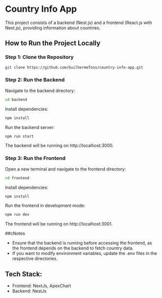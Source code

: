# Country Info App

This project consists of a backend (Nest.js) and a frontend (React.js with Next.js), providing information about countries.

## How to Run the Project Locally

### Step 1: Clone the Repository

```bash
git clone https://github.com/GuilhermeToso/country-info-app.git
```

### Step 2: Run the Backend

Navigate to the backend directory:

```bash
cd backend
```

Install dependencies:

```bash
npm install
```

Run the backend server:

```bash
npm run start
```

The backend will be running on http://localhost:3000.

### Step 3: Run the Frontend

Open a new terminal and navigate to the frontend directory:

```bash
cd frontend
```

Install dependencies:

```bash
npm install
```

Run the frontend in development mode:

```bash
npm run dev
```

The frontend will be running on http://localhost:3001.

##cNotes

- Ensure that the backend is running before accessing the frontend, as the frontend depends on the backend to fetch country data.
- If you want to modify environment variables, update the .env files in the respective directories.

## Tech Stack:

- Frontend: NextJs, ApexChart
- Backend: NestJs
